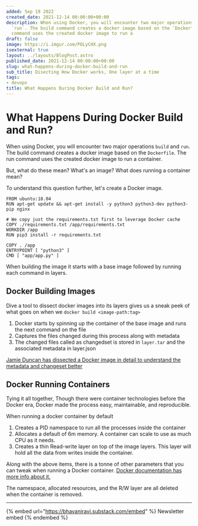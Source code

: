 ```yaml
---
added: Sep 19 2022
created_date: 2021-12-14 00:00:00+00:00
description: When using Docker, you will encounter two major operations `build` and
  `run`. The build command creates a docker image based on the `Dockerfile`. The run
  command uses the created docker image to run a
draft: false
image: https://i.imgur.com/P6LyCHX.png
isexternal: true
layout: ../layouts/BlogPost.astro
published_date: 2021-12-14 00:00:00+00:00
slug: what-happens-during-docker-build-and-run
sub_title: Disecting How Docker works, One layer at a time
tags:
- devops
title: What Happens During Docker Build and Run?
---
```


# What Happens During Docker Build and Run?

When using Docker, you will encounter two major operations `build` and `run`. The build command creates a docker image based on the `Dockerfile`. The run command uses the created docker image to run a container.

But, what do these mean? What's an image? What does running a container mean?

To understand this question further, let's create a Docker image.

```
FROM ubuntu:18.04
RUN apt-get update && apt-get install -y python3 python3-dev python3-pip nginx

# We copy just the requirements.txt first to leverage Docker cache
COPY ./requirements.txt /app/requirements.txt
WORKDIR /app
RUN pip3 install -r requirements.txt

COPY . /app
ENTRYPOINT [ "python3" ]
CMD [ "app/app.py" ]
```

When building the image it starts with a base image followed by running each command in layers.

## Docker Building Images

Dive a tool to dissect docker images into its layers gives us a sneak peek of what goes on when we `docker build <image-path:tag>`

1. Docker starts by spinning up the container of the base image and runs the next command on the file
2. Captures the files changed during this process along with metadata
3. The changed files called as changedset is stored in `layer.tar` and the associated metadata in layer.json

[Jamie Duncan has dissected a Docker image in detail to understand the metadata and changeset better](https://medium.com/@jamieeduncan/dissecting-a-docker-container-image-6da2411fcebe)

## Docker Running Containers

Tying it all together, Though there were container technologies before the Docker era, Docker made the process easy, maintainable, and reproducible.

When running a docker container by default

1. Creates a PID namespace to run all the processes inside the container
2. Allocates a default of 6m memory. A container can scale to use as much CPU as it needs.
3. Creates a thin Read-write layer on top of the image layers. This layer will hold all the data from writes inside the container.

Along with the above items, there is a tonne of other parameters that you can tweak when running a Docker container. [Docker documentation has more info about it.](https://docs.docker.com/engine/reference/run/)

The namespace, allocated resources, and the R/W layer are all deleted when the container is removed.

---

{% embed url="https://bhavaniravi.substack.com/embed" %}
Newsletter embed
{% endembed %}
